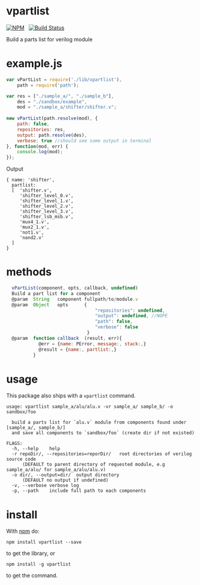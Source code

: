 
# vpartlist 

[![NPM](https://nodei.co/npm/vpartlist.svg?downloads=true&downloadRank=true)](https://nodei.co/npm/vpartlist/)&nbsp;&nbsp;
[![Build Status](https://travis-ci.org/giang12/vpartlist.svg?branch=master)](https://travis-ci.org/giang12/vpartlist)

Build a parts list for verilog module

# example.js

```js
var vPartList = require('./lib/vpartlist'),
    path = require('path');

var res = ["./sample_a/", "./sample_b"],
    des = "./sandbox/example",
    mod = "./sample_a/shifter/shifter.v";
   
new vPartList(path.resolve(mod), {
    path: false,
    repositories: res,
    output: path.resolve(des),
    verbose: true //should see some output in terminal
}, function(mod, err) {
    console.log(mod);
});

```

Output

```
{ name: 'shifter',
  partlist: 
  [  'shifter.v',
     'shifter_level_0.v',
     'shifter_level_1.v',
     'shifter_level_2.v',
     'shifter_level_3.v',
     'shifter_lsb_msb.v',
     'mux4_1.v',
     'mux2_1.v',
     'not1.v',
     'nand2.v' 
  ] 
}
```

# methods

```js
  vPartList(component, opts, callback, undefined)
  Build a part list for a component
  @param  String   component fullpath/to/module.v
  @param  Object   opts      {
                                 "repositories": undefined,
                                 "output": undefined, //NOPE
                                 "path": false,
                                 "verbose": false
                              }
  @param  function callback  (result, err){
            @err = {name: PError, message:, stack:,}
            @result = {name:, partlist:,}
          }
```

# usage

This package also ships with a `vpartlist` command.

```
usage: vpartlist sample_a/alu/alu.v -vr sample_a/ sample_b/ -o sandbox/foo 

  build a parts list for `alu.v` module from components found under [sample_a/, sample_b/]
  and save all components to `sandbox/foo` (create dir if not existed)

FLAGS:
  -h, --help    help
  -r repoDir/, --repositories=reporDir/   root directories of verilog source code 
      (DEFAULT to parent directory of requested module, e.g sample_a/alu/ for sample_a/alu/alu.v)
  -o dir/, --output=dir/  output directory
      (DEFAULT no output if undefined)
  -v, --verbose verbose log
  -p, --path    include full path to each components

```

# install

With [npm](http://npmjs.org) do:

```
npm install vpartlist --save
```

to get the library, or

```
npm install -g vpartlist
```

to get the command.
